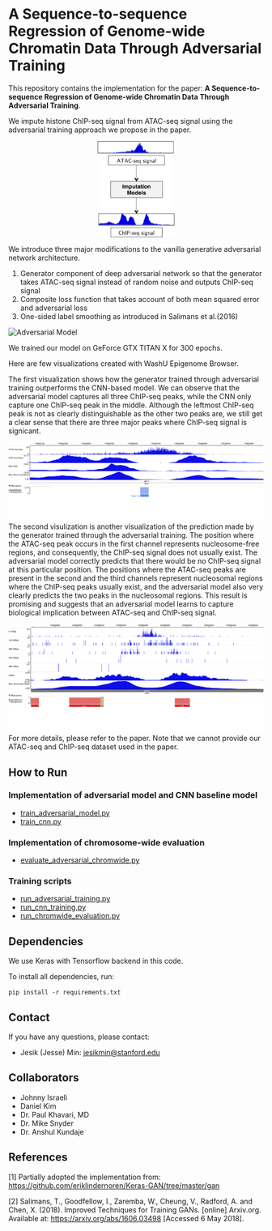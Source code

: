 #  A Sequence-to-sequence Regression of Genome-wide Chromatin Data Through Adversarial Training

This repository contains the implementation for the paper: **A Sequence-to-sequence Regression of Genome-wide Chromatin Data Through Adversarial Training**.

We impute histone ChIP-seq signal from ATAC-seq signal using the adversarial training approach we propose in the paper. 

<p align="center">
    <img src="images/overview.png" width="30%" align="middle">
</p>


We introduce three major modifications to the vanilla generative adversarial network architecture.
1. Generator component of deep adversarial network so that the generator takes ATAC-seq signal instead of random noise and outputs ChIP-seq signal
2. Composite loss function that takes account of both mean squared error and adversarial loss
3. One-sided label smoothing as introduced in Salimans et al.(2016)

![Adversarial Model]()

We trained our model on GeForce GTX TITAN X for 300 epochs.

Here are few visualizations created with WashU Epigenome Browser.

The first visualization shows how the generator trained through adversarial training outperforms the CNN-based model. We can observe that the adversarial model captures all three ChIP-seq peaks, while the CNN only capture one ChIP-seq peak in the middle. Although the leftmost ChIP-seq peak is not as clearly distinguishable as the other two peaks are, we still get a clear sense that there are three major peaks where ChIP-seq signal is signicant.

![Example 1](images/best_results.png)
The second visulization is another visualization of the prediction made by the generator trained through the adversarial training. The position where the ATAC-seq peak occurs in the first channel represents nucleosome-free regions, and consequently, the ChIP-seq signal does not usually exist. The adversarial model correctly predicts that there would be no ChIP-seq signal at this particular position. The positions where the ATAC-seq peaks are present in the second and the third channels represent nucleosomal regions where the ChIP-seq peaks usually exist, and the adversarial model also very clearly predicts the two peaks in the nucleosomal regions. This result is promising and suggests that an adversarial model learns to capture biological implication between ATAC-seq and ChIP-seq signal.

![Example 2](images/perchannel_best2.png)
For more details, please refer to the paper. Note that we cannot provide our ATAC-seq and ChIP-seq dataset used in the paper.

## How to Run

### Implementation of adversarial model and CNN baseline model
 - [train_adversarial_model.py](https://github.com/jessemin/AdversarialSeqToSeq/blob/master/train_adversarial_model.py "train_adversarial_model.py")
 - [train_cnn.py](https://github.com/jessemin/AdversarialSeqToSeq/blob/master/train_cnn.py "train_cnn.py")
 
### Implementation of chromosome-wide evaluation
 - [evaluate_adversarial_chromwide.py](https://github.com/jessemin/AdversarialSeqToSeq/blob/master/evaluate_adversarial_chromwide.py "evaluate_adversarial_chromwide.py")

### Training scripts
 - [run_adversarial_training.py](https://github.com/jessemin/AdversarialSeqToSeq/blob/master/scripts/run_adversarial_training.py "run_adversarial_training.py")
 - [run_cnn_training.py](https://github.com/jessemin/AdversarialSeqToSeq/blob/master/scripts/run_cnn_training.py "run_cnn_training.py")
 - [run_chromwide_evaluation.py](https://github.com/jessemin/AdversarialSeqToSeq/blob/master/scripts/run_chromwide_evaluation.py "run_chromwide_evaluation.py")

## Dependencies

We use Keras with Tensorflow backend in this code.

To install all dependencies, run:

    pip install -r requirements.txt

## Contact

If you have any questions, please contact:

 - Jesik (Jesse) Min: <jesikmin@stanford.edu>

## Collaborators

 - Johnny Israeli
 - Daniel Kim
 - Dr. Paul Khavari, MD
 - Dr. Mike Snyder
 - Dr. Anshul Kundaje

## References

[1] Partially adopted the implementation from:
<https://github.com/eriklindernoren/Keras-GAN/tree/master/gan>

[2] Salimans, T., Goodfellow, I., Zaremba, W., Cheung, V., Radford, A. and Chen, X. (2018). Improved Techniques for Training GANs. [online] Arxiv.org. Available at: https://arxiv.org/abs/1606.03498 [Accessed 6 May 2018].
